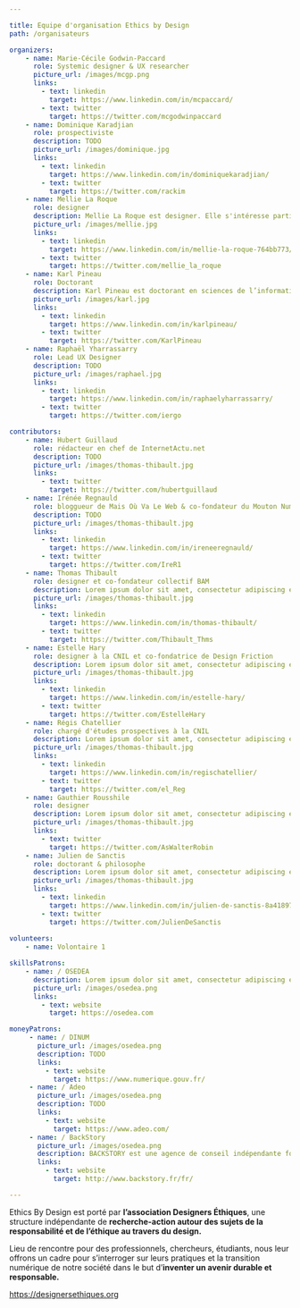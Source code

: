 ```yaml
---

title: Equipe d'organisation Ethics by Design
path: /organisateurs

organizers:
    - name: Marie-Cécile Godwin-Paccard
      role: Systemic designer & UX researcher
      picture_url: /images/mcgp.png
      links:
        - text: linkedin
          target: https://www.linkedin.com/in/mcpaccard/
        - text: twitter
          target: https://twitter.com/mcgodwinpaccard
    - name: Dominique Karadjian
      role: prospectiviste
      description: TODO
      picture_url: /images/dominique.jpg
      links:
        - text: linkedin
          target: https://www.linkedin.com/in/dominiquekaradjian/
        - text: twitter
          target: https://twitter.com/rackim
    - name: Mellie La Roque
      role: designer
      description: Mellie La Roque est designer. Elle s'intéresse particulièrement au sujet de responsabilité du designer, de pratiques et méthodologies de design plus vertueuses - design systémique, sobriété numérique. 
      picture_url: /images/mellie.jpg
      links:
        - text: linkedin
          target: https://www.linkedin.com/in/mellie-la-roque-764bb773/
        - text: twitter
          target: https://twitter.com/mellie_la_roque
    - name: Karl Pineau
      role: Doctorant
      description: Karl Pineau est doctorant en sciences de l’information et de la communication. Il s’intéresse particulièrement aux notions de design de l’attention, design persuasif.
      picture_url: /images/karl.jpg
      links:
        - text: linkedin
          target: https://www.linkedin.com/in/karlpineau/
        - text: twitter
          target: https://twitter.com/KarlPineau
    - name: Raphaël Yharrassarry
      role: Lead UX Designer
      description: TODO
      picture_url: /images/raphael.jpg
      links:
        - text: linkedin
          target: https://www.linkedin.com/in/raphaelyharrassarry/
        - text: twitter
          target: https://twitter.com/iergo

contributors:
    - name: Hubert Guillaud
      role: rédacteur en chef de InternetActu.net
      description: TODO
      picture_url: /images/thomas-thibault.jpg
      links:
        - text: twitter
          target: https://twitter.com/hubertguillaud
    - name: Irénée Regnauld
      role: bloggueur de Mais Où Va Le Web & co-fondateur du Mouton Numérique
      description: TODO
      picture_url: /images/thomas-thibault.jpg
      links:
        - text: linkedin
          target: https://www.linkedin.com/in/ireneeregnauld/
        - text: twitter
          target: https://twitter.com/IreR1
    - name: Thomas Thibault
      role: designer et co-fondateur collectif BAM
      description: Lorem ipsum dolor sit amet, consectetur adipiscing elit. Pellentesque volutpat sem consequat tincidunt posuere. Curabitur vel blandit mauris. Pellentesque volutpat.
      picture_url: /images/thomas-thibault.jpg
      links:
        - text: linkedin
          target: https://www.linkedin.com/in/thomas-thibault/
        - text: twitter
          target: https://twitter.com/Thibault_Thms
    - name: Estelle Hary
      role: designer à la CNIL et co-fondatrice de Design Friction
      description: Lorem ipsum dolor sit amet, consectetur adipiscing elit. Pellentesque volutpat sem consequat tincidunt posuere. Curabitur vel blandit mauris. Pellentesque volutpat.
      picture_url: /images/thomas-thibault.jpg
      links:
        - text: linkedin
          target: https://www.linkedin.com/in/estelle-hary/
        - text: twitter
          target: https://twitter.com/EstelleHary
    - name: Régis Chatellier
      role: chargé d'études prospectives à la CNIL
      description: Lorem ipsum dolor sit amet, consectetur adipiscing elit. Pellentesque volutpat sem consequat tincidunt posuere. Curabitur vel blandit mauris. Pellentesque volutpat.
      picture_url: /images/thomas-thibault.jpg
      links:
        - text: linkedin
          target: https://www.linkedin.com/in/regischatellier/
        - text: twitter
          target: https://twitter.com/el_Reg
    - name: Gauthier Rousshile
      role: designer
      description: Lorem ipsum dolor sit amet, consectetur adipiscing elit. Pellentesque volutpat sem consequat tincidunt posuere. Curabitur vel blandit mauris. Pellentesque volutpat.
      picture_url: /images/thomas-thibault.jpg
      links:
        - text: twitter
          target: https://twitter.com/AsWalterRobin
    - name: Julien de Sanctis
      role: doctorant & philosophe
      description: Lorem ipsum dolor sit amet, consectetur adipiscing elit. Pellentesque volutpat sem consequat tincidunt posuere. Curabitur vel blandit mauris. Pellentesque volutpat.
      picture_url: /images/thomas-thibault.jpg
      links:
        - text: linkedin
          target: https://www.linkedin.com/in/julien-de-sanctis-8a418979/
        - text: twitter
          target: https://twitter.com/JulienDeSanctis
          
volunteers:
    - name: Volontaire 1

skillsPatrons:
    - name: / OSEDEA
      description: Lorem ipsum dolor sit amet, consectetur adipiscing elit. Pellentesque volutpat sem consequat tincidunt posuere. Curabitur vel blandit mauris. Pellentesque volutpat.
      picture_url: /images/osedea.png
      links:
        - text: website
          target: https://osedea.com

moneyPatrons:
     - name: / DINUM
       picture_url: /images/osedea.png
       description: TODO
       links:
         - text: website
           target: https://www.numerique.gouv.fr/
     - name: / Adeo
       picture_url: /images/osedea.png
       description: TODO
       links:
         - text: website
           target: https://www.adeo.com/
     - name: / BackStory
       picture_url: /images/osedea.png
       description: BACKSTORY est une agence de conseil indépendante fondée en 2010 par des spécialistes de l’expérience utilisateur et du conseil stratégique, engagés et soucieux d’appliquer une démarche éthique et responsable, dans un esprit entreprenarial.
       links:
         - text: website
           target: http://www.backstory.fr/fr/

---
```


Ethics By Design est porté par **l’association Designers Éthiques**, une structure indépendante de **recherche-action autour des sujets de la responsabilité et de l’éthique au travers du design.**

Lieu de rencontre pour des professionnels, chercheurs, étudiants, nous leur offrons un cadre pour s’interroger sur leurs pratiques et la transition numérique de notre société dans le but d’**inventer un avenir durable et responsable.**

https://designersethiques.org